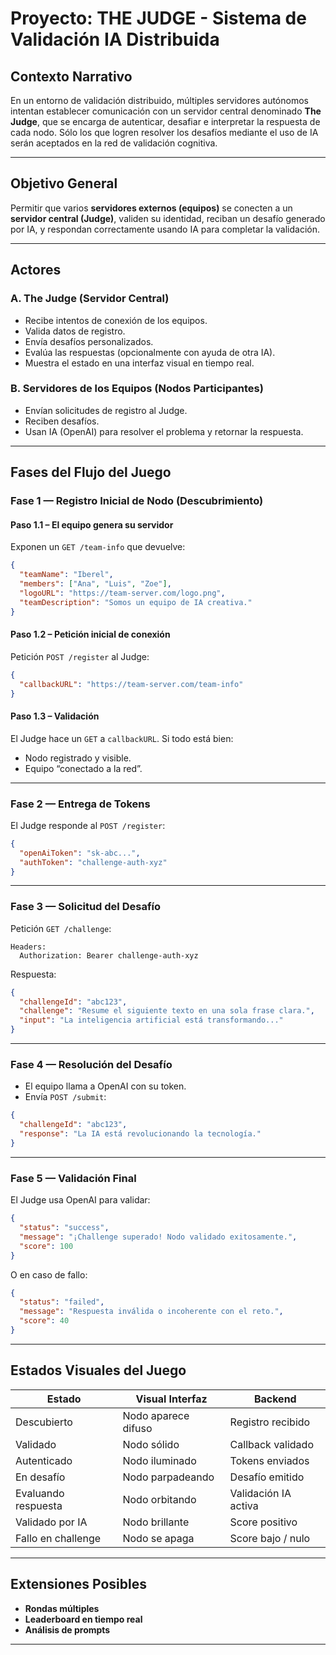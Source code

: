# Proyecto: THE JUDGE - Sistema de Validación IA Distribuida

## Contexto Narrativo
En un entorno de validación distribuido, múltiples servidores autónomos intentan establecer comunicación con un servidor central denominado **The Judge**, que se encarga de autenticar, desafiar e interpretar la respuesta de cada nodo. Sólo los que logren resolver los desafíos mediante el uso de IA serán aceptados en la red de validación cognitiva.

---

## Objetivo General
Permitir que varios **servidores externos (equipos)** se conecten a un **servidor central (Judge)**, validen su identidad, reciban un desafío generado por IA, y respondan correctamente usando IA para completar la validación.

---

## Actores

### A. The Judge (Servidor Central)
- Recibe intentos de conexión de los equipos.
- Valida datos de registro.
- Envía desafíos personalizados.
- Evalúa las respuestas (opcionalmente con ayuda de otra IA).
- Muestra el estado en una interfaz visual en tiempo real.

### B. Servidores de los Equipos (Nodos Participantes)
- Envían solicitudes de registro al Judge.
- Reciben desafíos.
- Usan IA (OpenAI) para resolver el problema y retornar la respuesta.

---

## Fases del Flujo del Juego

### Fase 1 — Registro Inicial de Nodo (Descubrimiento)

#### Paso 1.1 – El equipo genera su servidor
Exponen un `GET /team-info` que devuelve:

```json
{
  "teamName": "Iberel",
  "members": ["Ana", "Luis", "Zoe"],
  "logoURL": "https://team-server.com/logo.png",
  "teamDescription": "Somos un equipo de IA creativa."
}
```

#### Paso 1.2 – Petición inicial de conexión
Petición `POST /register` al Judge:

```json
{
  "callbackURL": "https://team-server.com/team-info"
}
```

#### Paso 1.3 – Validación
El Judge hace un `GET` a `callbackURL`. Si todo está bien:
- Nodo registrado y visible.
- Equipo “conectado a la red”.

---

### Fase 2 — Entrega de Tokens

El Judge responde al `POST /register`:

```json
{
  "openAiToken": "sk-abc...",
  "authToken": "challenge-auth-xyz"
}
```

---

### Fase 3 — Solicitud del Desafío

Petición `GET /challenge`:

```
Headers:
  Authorization: Bearer challenge-auth-xyz
```

Respuesta:

```json
{
  "challengeId": "abc123",
  "challenge": "Resume el siguiente texto en una sola frase clara.",
  "input": "La inteligencia artificial está transformando..."
}
```

---

### Fase 4 — Resolución del Desafío

- El equipo llama a OpenAI con su token.
- Envía `POST /submit`:

```json
{
  "challengeId": "abc123",
  "response": "La IA está revolucionando la tecnología."
}
```

---

### Fase 5 — Validación Final

El Judge usa OpenAI para validar:

```json
{
  "status": "success",
  "message": "¡Challenge superado! Nodo validado exitosamente.",
  "score": 100
}
```

O en caso de fallo:

```json
{
  "status": "failed",
  "message": "Respuesta inválida o incoherente con el reto.",
  "score": 40
}
```

---

## Estados Visuales del Juego

| Estado               | Visual Interfaz        | Backend                  |
|----------------------|------------------------|---------------------------|
| Descubierto          | Nodo aparece difuso    | Registro recibido         |
| Validado             | Nodo sólido            | Callback validado         |
| Autenticado          | Nodo iluminado         | Tokens enviados           |
| En desafío           | Nodo parpadeando       | Desafío emitido           |
| Evaluando respuesta  | Nodo orbitando         | Validación IA activa      |
| Validado por IA      | Nodo brillante         | Score positivo            |
| Fallo en challenge   | Nodo se apaga          | Score bajo / nulo         |

---

## Extensiones Posibles

- **Rondas múltiples**
- **Leaderboard en tiempo real**
- **Análisis de prompts**

---